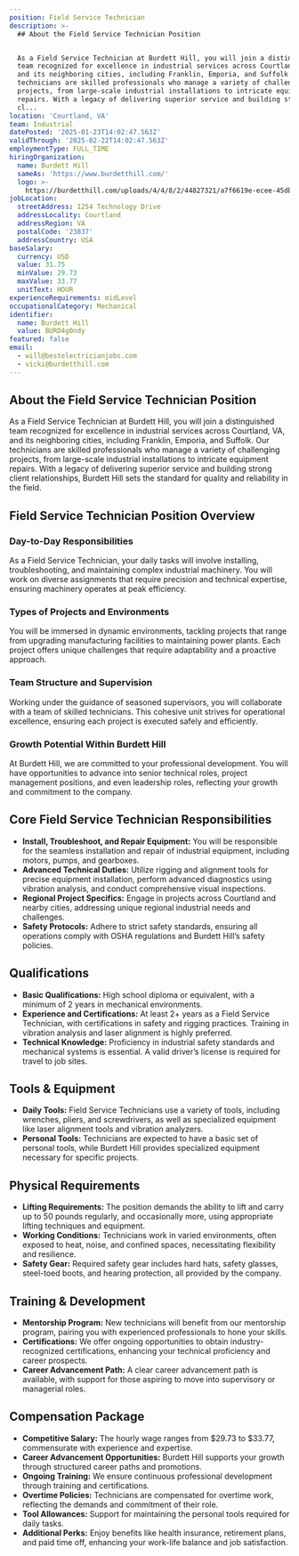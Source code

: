 ```yaml
---
position: Field Service Technician
description: >-
  ## About the Field Service Technician Position


  As a Field Service Technician at Burdett Hill, you will join a distinguished
  team recognized for excellence in industrial services across Courtland, VA,
  and its neighboring cities, including Franklin, Emporia, and Suffolk. Our
  technicians are skilled professionals who manage a variety of challenging
  projects, from large-scale industrial installations to intricate equipment
  repairs. With a legacy of delivering superior service and building strong
  cl...
location: 'Courtland, VA'
team: Industrial
datePosted: '2025-01-23T14:02:47.563Z'
validThrough: '2025-02-22T14:02:47.563Z'
employmentType: FULL_TIME
hiringOrganization:
  name: Burdett Hill
  sameAs: 'https://www.burdetthill.com/'
  logo: >-
    https://burdetthill.com/uploads/4/4/8/2/44827321/a7f6619e-ecee-45db-ac13-7b1bffe6602c-4-5005-c.jpeg
jobLocation:
  streetAddress: 1254 Technology Drive
  addressLocality: Courtland
  addressRegion: VA
  postalCode: '23837'
  addressCountry: USA
baseSalary:
  currency: USD
  value: 31.75
  minValue: 29.73
  maxValue: 33.77
  unitText: HOUR
experienceRequirements: midLevel
occupationalCategory: Mechanical
identifier:
  name: Burdett Hill
  value: BURD4g0ndy
featured: false
email:
  - will@bestelectricianjobs.com
  - vicki@burdetthill.com
---
```




## About the Field Service Technician Position

As a Field Service Technician at Burdett Hill, you will join a distinguished team recognized for excellence in industrial services across Courtland, VA, and its neighboring cities, including Franklin, Emporia, and Suffolk. Our technicians are skilled professionals who manage a variety of challenging projects, from large-scale industrial installations to intricate equipment repairs. With a legacy of delivering superior service and building strong client relationships, Burdett Hill sets the standard for quality and reliability in the field.

## Field Service Technician Position Overview

### Day-to-Day Responsibilities

As a Field Service Technician, your daily tasks will involve installing, troubleshooting, and maintaining complex industrial machinery. You will work on diverse assignments that require precision and technical expertise, ensuring machinery operates at peak efficiency.

### Types of Projects and Environments

You will be immersed in dynamic environments, tackling projects that range from upgrading manufacturing facilities to maintaining power plants. Each project offers unique challenges that require adaptability and a proactive approach.

### Team Structure and Supervision

Working under the guidance of seasoned supervisors, you will collaborate with a team of skilled technicians. This cohesive unit strives for operational excellence, ensuring each project is executed safely and efficiently.

### Growth Potential Within Burdett Hill

At Burdett Hill, we are committed to your professional development. You will have opportunities to advance into senior technical roles, project management positions, and even leadership roles, reflecting your growth and commitment to the company.

## Core Field Service Technician Responsibilities

- **Install, Troubleshoot, and Repair Equipment:** You will be responsible for the seamless installation and repair of industrial equipment, including motors, pumps, and gearboxes.
- **Advanced Technical Duties:** Utilize rigging and alignment tools for precise equipment installation, perform advanced diagnostics using vibration analysis, and conduct comprehensive visual inspections.
- **Regional Project Specifics:** Engage in projects across Courtland and nearby cities, addressing unique regional industrial needs and challenges.
- **Safety Protocols:** Adhere to strict safety standards, ensuring all operations comply with OSHA regulations and Burdett Hill’s safety policies.

## Qualifications

- **Basic Qualifications:** High school diploma or equivalent, with a minimum of 2 years in mechanical environments.
- **Experience and Certifications:** At least 2+ years as a Field Service Technician, with certifications in safety and rigging practices. Training in vibration analysis and laser alignment is highly preferred.
- **Technical Knowledge:** Proficiency in industrial safety standards and mechanical systems is essential. A valid driver’s license is required for travel to job sites.

## Tools & Equipment

- **Daily Tools:** Field Service Technicians use a variety of tools, including wrenches, pliers, and screwdrivers, as well as specialized equipment like laser alignment tools and vibration analyzers.
- **Personal Tools:** Technicians are expected to have a basic set of personal tools, while Burdett Hill provides specialized equipment necessary for specific projects.

## Physical Requirements

- **Lifting Requirements:** The position demands the ability to lift and carry up to 50 pounds regularly, and occasionally more, using appropriate lifting techniques and equipment.
- **Working Conditions:** Technicians work in varied environments, often exposed to heat, noise, and confined spaces, necessitating flexibility and resilience.
- **Safety Gear:** Required safety gear includes hard hats, safety glasses, steel-toed boots, and hearing protection, all provided by the company.

## Training & Development

- **Mentorship Program:** New technicians will benefit from our mentorship program, pairing you with experienced professionals to hone your skills.
- **Certifications:** We offer ongoing opportunities to obtain industry-recognized certifications, enhancing your technical proficiency and career prospects.
- **Career Advancement Path:** A clear career advancement path is available, with support for those aspiring to move into supervisory or managerial roles.

## Compensation Package

- **Competitive Salary:** The hourly wage ranges from $29.73 to $33.77, commensurate with experience and expertise.
- **Career Advancement Opportunities:** Burdett Hill supports your growth through structured career paths and promotions.
- **Ongoing Training:** We ensure continuous professional development through training and certifications.
- **Overtime Policies:** Technicians are compensated for overtime work, reflecting the demands and commitment of their role.
- **Tool Allowances:** Support for maintaining the personal tools required for daily tasks.
- **Additional Perks:** Enjoy benefits like health insurance, retirement plans, and paid time off, enhancing your work-life balance and job satisfaction.
